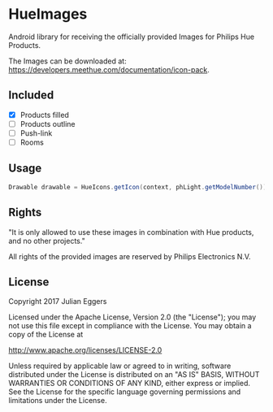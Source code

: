 # HueImages

Android library for receiving the officially provided Images for Philips Hue Products.

The Images can be downloaded at: https://developers.meethue.com/documentation/icon-pack.

## Included
- [x] Products filled
- [ ] Products outline
- [ ] Push-link
- [ ] Rooms

## Usage

```java
Drawable drawable = HueIcons.getIcon(context, phLight.getModelNumber());
```

## Rights
"It is only allowed to use these images in combination with Hue products, and no other projects."

All rights of the provided images are reserved by Philips Electronics N.V.

## License

Copyright 2017 Julian Eggers

Licensed under the Apache License, Version 2.0 (the "License");
you may not use this file except in compliance with the License.
You may obtain a copy of the License at

http://www.apache.org/licenses/LICENSE-2.0

Unless required by applicable law or agreed to in writing, software
distributed under the License is distributed on an "AS IS" BASIS,
WITHOUT WARRANTIES OR CONDITIONS OF ANY KIND, either express or implied.
See the License for the specific language governing permissions and
limitations under the License.